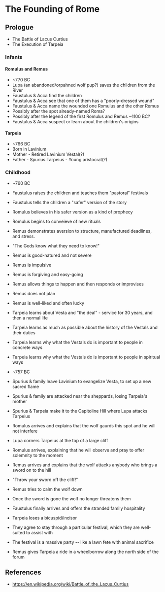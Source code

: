 # The Founding of Rome


## Prologue
- The Battle of Lacus Curtius
- The Execution of Tarpeia

### Infants

#### Romulus and Remus

- ~770 BC
- Lupa (an abandoned/orpahned wolf pup?) saves the children from the River
- Faustulus & Acca find the children
- Faustulus & Acca see that one of them has a "poorly-dressed wound"
- Faustulus & Acca name the wounded one Romulus and the other Remus
- Possibly after the spot already-named Roma?
- Possibly after the legend of the first Romulus and Remus ~1100 BC?
- Faustulus & Acca suspect or learn about the children's origins

#### Tarpeia

- ~766 BC
- Born in Lavinium
- Mother - Retired Lavinium Vestal(?)
- Father - Spurius Tarpeius - Young aristocrat(?)

### Childhood

- ~760 BC
- Faustulus raises the children and teaches them "pastoral" festivals
- Faustulus tells the children a "safer" version of the story
- Romulus believes in his safer version as a kind of prophecy
- Romulus begins to conveieve of new rituals

- Remus demonstrates aversion to structure, manufactured deadlines, and stress.
- "The Gods know what they need to know!"
- Remus is good-natured and not severe
- Remus is impulsive
- Remus is forgiving and easy-going
- Remus allows things to happen and then responds or improvises
- Remus does not plan
- Remus is well-liked and often lucky

- Tarpeia learns about Vesta and "the deal" - service for 30 years, and then a normal life
- Tarpeia learns as much as possible about the history of the Vestals and their duties
- Tarpeia learns why what the Vestals do is important to people in concrete ways
- Tarpeia learns why what the Vestals do is important to people in spiritual ways

- ~757 BC
- Spurius & family leave Lavinium to evangelize Vesta, to set up a new sacred flame
- Spurius & family are attacked near the sheppards, losing Tarpeia's mother
- Spurius & Tarpeia make it to the Capitoline Hill where Lupa attacks Tarpeius
- Romulus arrives and explains that the wolf gaurds this spot and he will not interfere
- Lupa corners Tarpeius at the top of a large cliff
- Romulus arrives, explaining that he will observe and pray to offer solemnity to the moment
- Remus arrives and explains that the wolf attacks anybody who brings a sword on to the hill
- "Throw your sword off the cliff!"
- Remus tries to calm the wolf down
- Once the sword is gone the wolf no longer threatens them
- Faustulus finally arrives and offers the stranded family hospitality
- Tarpeia loses a bicuspid/incisor
- They agree to stay through a particular festival, which they are well-suited to assist with
- The festival is a massive party -- like a lawn fete with animal sacrifice
- Remus gives Tarpeia a ride in a wheelborrow along the north side of the forum

## References
- https://en.wikipedia.org/wiki/Battle_of_the_Lacus_Curtius

